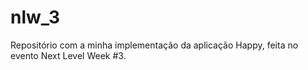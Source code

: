 # nlw_3

Repositório com a minha implementação da aplicação Happy, feita no evento Next Level Week #3.
